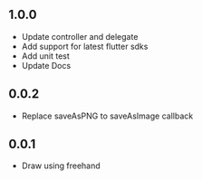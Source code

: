 ## 1.0.0

* Update controller and delegate
* Add support for latest flutter sdks
* Add unit test
* Update Docs

## 0.0.2

* Replace saveAsPNG to saveAsImage callback

## 0.0.1

* Draw using freehand
